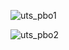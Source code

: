 ![uts_pbo1](https://github.com/user-attachments/assets/9af46032-b966-43a1-969f-db054328b4c2)



![uts_pbo2](https://github.com/user-attachments/assets/93a430c1-37cc-4354-945b-cd13a0a19a0c)
